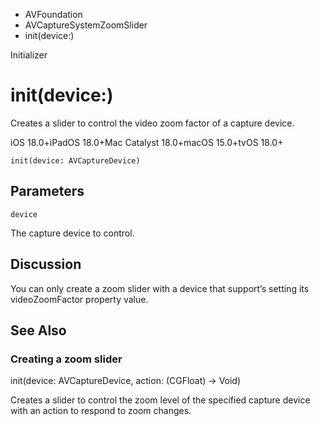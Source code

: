 

- AVFoundation
- AVCaptureSystemZoomSlider
-  init(device:) 

Initializer

# init(device:)

Creates a slider to control the video zoom factor of a capture device.

iOS 18.0+iPadOS 18.0+Mac Catalyst 18.0+macOS 15.0+tvOS 18.0+

``` source
init(device: AVCaptureDevice)
```

## Parameters 

`device`  

The capture device to control.

## Discussion

You can only create a zoom slider with a device that support’s setting its videoZoomFactor property value.

## See Also

### Creating a zoom slider

init(device: AVCaptureDevice, action: (CGFloat) -> Void)

Creates a slider to control the zoom level of the specified capture device with an action to respond to zoom changes.

